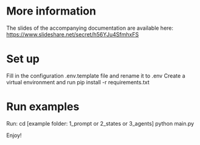 # More information
The slides of the accompanying documentation are available here: https://www.slideshare.net/secret/h56YJu4SfmhxFS

# Set up
Fill in the configuration .env.template file and rename it to .env
Create a virtual environment and run 
    pip install -r requirements.txt

# Run examples
Run:
    cd [example folder: 1_prompt or 2_states or 3_agents]
    python main.py

Enjoy!
